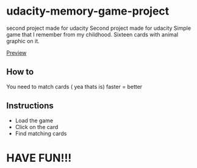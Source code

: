 # udacity-memory-game-project
second project made for udacity
Second project made for udacity Simple game that I remember from my childhood. Sixteen cards with animal graphic on it.

<a href="https://jabarlew.github.io/udacity-memory-game-project/index.html">Preview</a>

## How to
You need to match cards ( yea thats is) faster = better

## Instructions

+ Load the game 
+ Click on the card
+ Find matching cards


# HAVE FUN!!!



